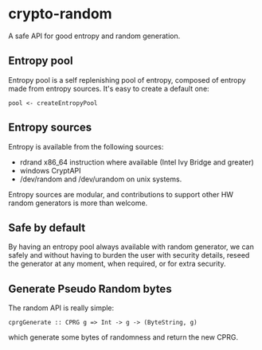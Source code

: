 crypto-random
=============

A safe API for good entropy and random generation.

Entropy pool
------------

Entropy pool is a self replenishing pool of entropy, composed of entropy
made from entropy sources. It's easy to create a default one:

    pool <- createEntropyPool

Entropy sources
---------------

Entropy is available from the following sources:

* rdrand x86\_64 instruction where available (Intel Ivy Bridge and greater)
* windows CryptAPI
* /dev/random and /dev/urandom on unix systems.

Entropy sources are modular, and contributions to support other HW random
generators is more than welcome.

Safe by default
---------------

By having an entropy pool always available with random generator, we can safely
and without having to burden the user with security details, reseed the
generator at any moment, when required, or for extra security.

Generate Pseudo Random bytes
----------------------------

The random API is really simple:

    cprgGenerate :: CPRG g => Int -> g -> (ByteString, g)

which generate some bytes of randomness and return the new CPRG.
